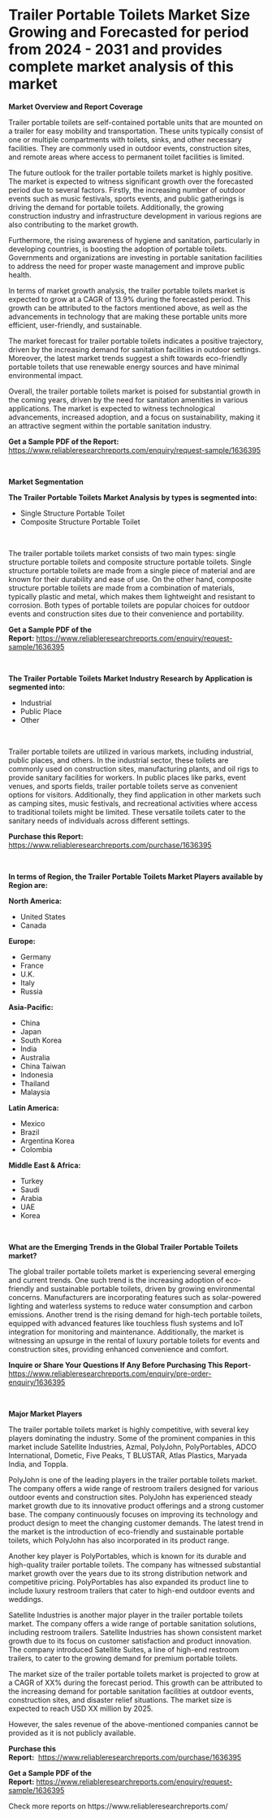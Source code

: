 <p><h1>Trailer Portable Toilets Market Size Growing and Forecasted for period from 2024 - 2031 and provides complete market analysis of this market</h1></p><p><strong>Market Overview and Report Coverage</strong></p>
<p><p>Trailer portable toilets are self-contained portable units that are mounted on a trailer for easy mobility and transportation. These units typically consist of one or multiple compartments with toilets, sinks, and other necessary facilities. They are commonly used in outdoor events, construction sites, and remote areas where access to permanent toilet facilities is limited.</p><p>The future outlook for the trailer portable toilets market is highly positive. The market is expected to witness significant growth over the forecasted period due to several factors. Firstly, the increasing number of outdoor events such as music festivals, sports events, and public gatherings is driving the demand for portable toilets. Additionally, the growing construction industry and infrastructure development in various regions are also contributing to the market growth.</p><p>Furthermore, the rising awareness of hygiene and sanitation, particularly in developing countries, is boosting the adoption of portable toilets. Governments and organizations are investing in portable sanitation facilities to address the need for proper waste management and improve public health.</p><p>In terms of market growth analysis, the trailer portable toilets market is expected to grow at a CAGR of 13.9% during the forecasted period. This growth can be attributed to the factors mentioned above, as well as the advancements in technology that are making these portable units more efficient, user-friendly, and sustainable.</p><p>The market forecast for trailer portable toilets indicates a positive trajectory, driven by the increasing demand for sanitation facilities in outdoor settings. Moreover, the latest market trends suggest a shift towards eco-friendly portable toilets that use renewable energy sources and have minimal environmental impact.</p><p>Overall, the trailer portable toilets market is poised for substantial growth in the coming years, driven by the need for sanitation amenities in various applications. The market is expected to witness technological advancements, increased adoption, and a focus on sustainability, making it an attractive segment within the portable sanitation industry.</p></p>
<p><strong>Get a Sample PDF of the Report:</strong> <a href="https://www.reliableresearchreports.com/enquiry/request-sample/1636395">https://www.reliableresearchreports.com/enquiry/request-sample/1636395</a></p>
<p>&nbsp;</p>
<p><strong>Market Segmentation</strong></p>
<p><strong>The Trailer Portable Toilets Market Analysis by types is segmented into:</strong></p>
<p><ul><li>Single Structure Portable Toilet</li><li>Composite Structure Portable Toilet</li></ul></p>
<p>&nbsp;</p>
<p><p>The trailer portable toilets market consists of two main types: single structure portable toilets and composite structure portable toilets. Single structure portable toilets are made from a single piece of material and are known for their durability and ease of use. On the other hand, composite structure portable toilets are made from a combination of materials, typically plastic and metal, which makes them lightweight and resistant to corrosion. Both types of portable toilets are popular choices for outdoor events and construction sites due to their convenience and portability.</p></p>
<p><strong>Get a Sample PDF of the Report:</strong>&nbsp;<a href="https://www.reliableresearchreports.com/enquiry/request-sample/1636395">https://www.reliableresearchreports.com/enquiry/request-sample/1636395</a></p>
<p>&nbsp;</p>
<p><strong>The Trailer Portable Toilets Market Industry Research by Application is segmented into:</strong></p>
<p><ul><li>Industrial</li><li>Public Place</li><li>Other</li></ul></p>
<p>&nbsp;</p>
<p><p>Trailer portable toilets are utilized in various markets, including industrial, public places, and others. In the industrial sector, these toilets are commonly used on construction sites, manufacturing plants, and oil rigs to provide sanitary facilities for workers. In public places like parks, event venues, and sports fields, trailer portable toilets serve as convenient options for visitors. Additionally, they find application in other markets such as camping sites, music festivals, and recreational activities where access to traditional toilets might be limited. These versatile toilets cater to the sanitary needs of individuals across different settings.</p></p>
<p><strong>Purchase this Report:</strong>&nbsp; <a href="https://www.reliableresearchreports.com/purchase/1636395">https://www.reliableresearchreports.com/purchase/1636395</a></p>
<p>&nbsp;</p>
<p><strong>In terms of Region, the Trailer Portable Toilets Market Players available by Region are:</strong></p>
<p>
    <p> <strong> North America: </strong>
        <ul>
            <li>United States</li>
            <li>Canada</li>
        </ul>
        </p> 
    <p> <strong> Europe: </strong>
        <ul>
            <li>Germany</li>
            <li>France</li>
            <li>U.K.</li>
            <li>Italy</li>
            <li>Russia</li>
        </ul>
        </p> 
    <p> <strong> Asia-Pacific: </strong>
        <ul>
            <li>China</li>
            <li>Japan</li>
            <li>South Korea</li>
            <li>India</li>
            <li>Australia</li>
            <li>China Taiwan</li>
            <li>Indonesia</li>
            <li>Thailand</li>
            <li>Malaysia</li>
        </ul>
        </p> 
    <p> <strong> Latin America: </strong>
        <ul>
            <li>Mexico</li>
            <li>Brazil</li>
            <li>Argentina Korea</li>
            <li>Colombia</li>
        </ul>
        </p> 
    <p> <strong> Middle East & Africa: </strong>
        <ul>
            <li>Turkey</li>
            <li>Saudi</li>
            <li>Arabia</li>
            <li>UAE</li>
            <li>Korea</li>
        </ul>
    </p>
    </p>
<p>&nbsp;</p>
<p><strong>What are the Emerging Trends in the Global Trailer Portable Toilets market?</strong></p>
<p><p>The global trailer portable toilets market is experiencing several emerging and current trends. One such trend is the increasing adoption of eco-friendly and sustainable portable toilets, driven by growing environmental concerns. Manufacturers are incorporating features such as solar-powered lighting and waterless systems to reduce water consumption and carbon emissions. Another trend is the rising demand for high-tech portable toilets, equipped with advanced features like touchless flush systems and IoT integration for monitoring and maintenance. Additionally, the market is witnessing an upsurge in the rental of luxury portable toilets for events and construction sites, providing enhanced convenience and comfort.</p></p>
<p><strong>Inquire or Share Your Questions If Any Before Purchasing This Report</strong>- <a href="https://www.reliableresearchreports.com/enquiry/pre-order-enquiry/1636395">https://www.reliableresearchreports.com/enquiry/pre-order-enquiry/1636395</a></p>
<p>&nbsp;</p>
<p><strong>Major Market Players</strong></p>
<p><p>The trailer portable toilets market is highly competitive, with several key players dominating the industry. Some of the prominent companies in this market include Satellite Industries, Azmal, PolyJohn, PolyPortables, ADCO International, Dometic, Five Peaks, T BLUSTAR, Atlas Plastics, Maryada India, and Toppla.</p><p>PolyJohn is one of the leading players in the trailer portable toilets market. The company offers a wide range of restroom trailers designed for various outdoor events and construction sites. PolyJohn has experienced steady market growth due to its innovative product offerings and a strong customer base. The company continuously focuses on improving its technology and product design to meet the changing customer demands. The latest trend in the market is the introduction of eco-friendly and sustainable portable toilets, which PolyJohn has also incorporated in its product range.</p><p>Another key player is PolyPortables, which is known for its durable and high-quality trailer portable toilets. The company has witnessed substantial market growth over the years due to its strong distribution network and competitive pricing. PolyPortables has also expanded its product line to include luxury restroom trailers that cater to high-end outdoor events and weddings.</p><p>Satellite Industries is another major player in the trailer portable toilets market. The company offers a wide range of portable sanitation solutions, including restroom trailers. Satellite Industries has shown consistent market growth due to its focus on customer satisfaction and product innovation. The company introduced Satellite Suites, a line of high-end restroom trailers, to cater to the growing demand for premium portable toilets.</p><p>The market size of the trailer portable toilets market is projected to grow at a CAGR of XX% during the forecast period. This growth can be attributed to the increasing demand for portable sanitation facilities at outdoor events, construction sites, and disaster relief situations. The market size is expected to reach USD XX million by 2025.</p><p>However, the sales revenue of the above-mentioned companies cannot be provided as it is not publicly available.</p></p>
<p><strong>Purchase this Report:</strong>&nbsp;&nbsp;<a href="https://www.reliableresearchreports.com/purchase/1636395">https://www.reliableresearchreports.com/purchase/1636395</a></p>
<p></p>
<p><strong>Get a Sample PDF of the Report:</strong>&nbsp;<a href="https://www.reliableresearchreports.com/enquiry/request-sample/1636395">https://www.reliableresearchreports.com/enquiry/request-sample/1636395</a></p>
<p>Check more reports on https://www.reliableresearchreports.com/</p>